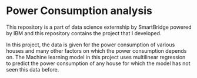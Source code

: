# Power Consumption analysis

This repository is a part of data science externship by SmartBridge powered by IBM and this repository contains the project that I developed. 

In this project, the data is given for the power consumption of various houses and many other factors on which the power consumption depends on. The Machine learning model in this project uses multilinear regression to predict the power consumption of any house for which the model has not seen this data before.
